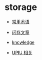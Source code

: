 # storage

- [常用术语](./files/20220828_01.md)

- [闪存文章](./files/20220829_01.md)

- [knowledge](./files/20230415_01.md)

- [UPIU 相关](./files/20220928_01.md)

